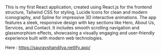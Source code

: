 This is my first React application, created using React.js for the frontend structure, Tailwind CSS for styling, Lucide Icons for clean and modern iconography, and Spline for impressive 3D interactive animations. The app features a sleek, responsive design with key sections like Hero, About Us, Services, and Contact. It includes smooth scrolling navigation and glassmorphism effects, showcasing a visually engaging and user-friendly experience built with modern web technologies.

Here : https://sauravshandilya.netlify.app/
